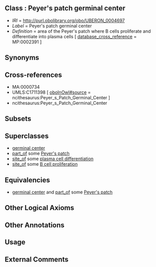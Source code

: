 
## Class : Peyer's patch germinal center

 * *IRI* = http://purl.obolibrary.org/obo/UBERON_0004697
 * *Label* = Peyer's patch germinal center
 * *Definition* = area of the Peyer's patch where B cells proliferate and differentiate into plasma cells [ [database_cross_reference](../../ef/oboInOwl#hasDbXref.md) = MP:0002391 ]

## Synonyms


## Cross-references

 * MA:0000734
 * UMLS:C1711398 [ [oboInOwl#source](../../ce/oboInOwl#source.md) = ncithesaurus:Peyer_s_Patch_Germinal_Center ]
 * ncithesaurus:Peyer_s_Patch_Germinal_Center

## Subsets


## Superclasses

 * [germinal center](../../UBERON/54/UBERON_0010754.md)
 * [part_of](../../BFO/50/BFO_0000050.md) some [Peyer's patch](../../UBERON/11/UBERON_0001211.md)
 * [site_of](../../core#site/of/core#site_of.md) some [plasma cell differentiation](../../GO/17/GO_0002317.md)
 * [site_of](../../core#site/of/core#site_of.md) some [B cell proliferation](../../GO/00/GO_0042100.md)

## Equivalencies

 * [germinal center](../../UBERON/54/UBERON_0010754.md) and [part_of](../../BFO/50/BFO_0000050.md) some [Peyer's patch](../../UBERON/11/UBERON_0001211.md)

## Other Logical Axioms


## Other Annotations


## Usage


## External Comments

